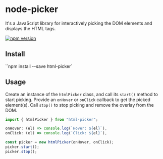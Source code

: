 # node-picker

It's a JavaScript library for interactively picking the DOM elements and displays the HTML tags.

[![npm version](https://badge.fury.io/js/pick-dom-element.svg)](https://badge.fury.io/js/pick-dom-element)

## Install

``npm install --save html-picker`

## Usage

Create an instance of the `htmlPicker` class, and call its `start()` method to start picking. Provide an `onHover` or `onClick` callback to get the picked element(s). Call `stop()` to stop picking and remove the overlay from the DOM.

```javascript
import { htmlPicker } from "html-picker";

onHover: (el) => console.log(`Hover: ${el}`),
onClick: (el) => console.log(`Click: ${el}`),

const picker = new htmlPicker(onHover, onClick);
picker.start();
picker.stop();
```
